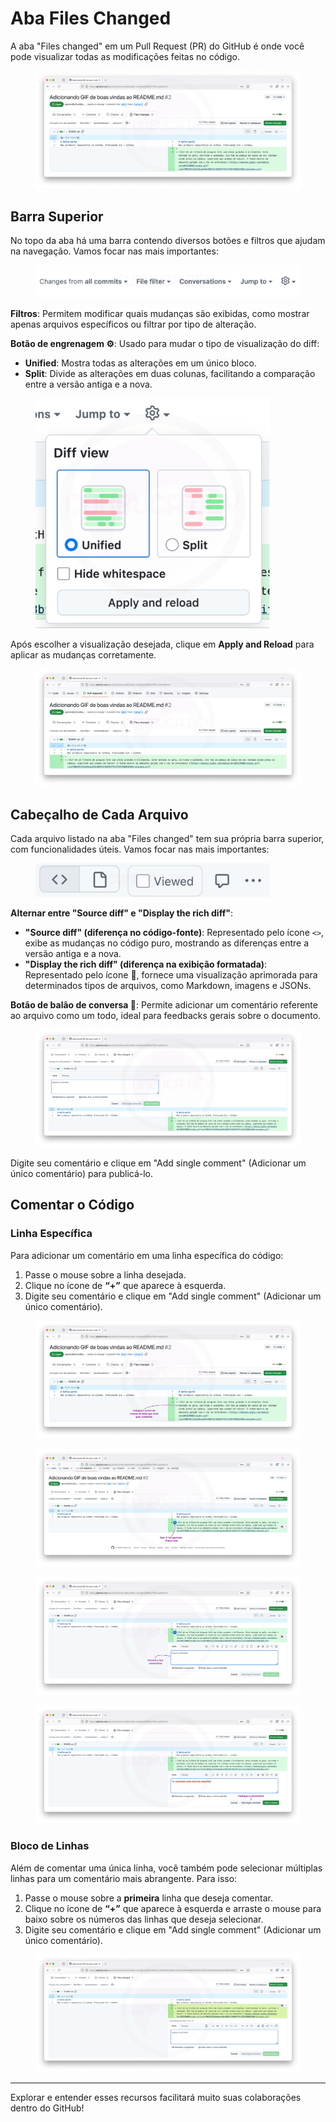 # Aba Files Changed

A aba "Files changed" em um Pull Request (PR) do GitHub é onde você pode visualizar todas as modificações feitas no código.

<figure><img src="../../.gitbook/assets/105 PR aba files changed.png" alt=""><figcaption></figcaption></figure>

## Barra Superior

No topo da aba há uma barra contendo diversos botões e filtros que ajudam na navegação. Vamos focar nas mais importantes:

<figure><img src="../../.gitbook/assets/106 PR aba files changed 2.png" alt=""><figcaption></figcaption></figure>

**Filtros**: Permitem modificar quais mudanças são exibidas, como mostrar apenas arquivos específicos ou filtrar por tipo de alteração.

**Botão de engrenagem ⚙️**: Usado para mudar o tipo de visualização do diff:

* **Unified**: Mostra todas as alterações em um único bloco.
* **Split**: Divide as alterações em duas colunas, facilitando a comparação entre a versão antiga e a nova.

<figure><img src="../../.gitbook/assets/107 PR- aba files changed 3.png" alt="" width="375"><figcaption></figcaption></figure>

Após escolher a visualização desejada, clique em **Apply and Reload** para aplicar as mudanças corretamente.

<figure><img src="../../.gitbook/assets/108 PR aba files changed 4.png" alt=""><figcaption></figcaption></figure>

## Cabeçalho de Cada Arquivo

Cada arquivo listado na aba "Files changed" tem sua própria barra superior, com funcionalidades úteis. Vamos focar nas mais importantes:

<figure><img src="../../.gitbook/assets/109 PR- aba files changed 5.png" alt="" width="375"><figcaption></figcaption></figure>

**Alternar entre "Source diff" e "Display the rich diff"**:

* **"Source diff" (diferença no código-fonte)**: Representado pelo ícone `<>`, exibe as mudanças no código puro, mostrando as diferenças entre a versão antiga e a nova.
* **"Display the rich diff" (diferença na exibição formatada)**: Representado pelo ícone 📄, fornece uma visualização aprimorada para determinados tipos de arquivos, como Markdown, imagens e JSONs.

**Botão de balão de conversa 💬**: Permite adicionar um comentário referente ao arquivo como um todo, ideal para feedbacks gerais sobre o documento.

<figure><img src="../../.gitbook/assets/110 PR_ aba files changed 6.png" alt=""><figcaption></figcaption></figure>

Digite seu comentário e clique em "Add single comment" (Adicionar um único comentário) para publicá-lo.

## Comentar o Código

### Linha Específica

Para adicionar um comentário em uma linha específica do código:

1. Passe o mouse sobre a linha desejada.
2. Clique no ícone de **“+”** que aparece à esquerda.
3. Digite seu comentário e clique em "Add single comment" (Adicionar um único comentário).

<figure><img src="../../.gitbook/assets/111 PR_ aba files changed 7.png" alt=""><figcaption></figcaption></figure>

<figure><img src="../../.gitbook/assets/112 PR_ aba files changed 8.png" alt=""><figcaption></figcaption></figure>

<figure><img src="../../.gitbook/assets/113 PR_ aba files changed 9.png" alt=""><figcaption></figcaption></figure>

<figure><img src="../../.gitbook/assets/114 PR_ aba files changed 10.png" alt=""><figcaption></figcaption></figure>

### Bloco de Linhas

Além de comentar uma única linha, você também pode selecionar múltiplas linhas para um comentário mais abrangente. Para isso:

1. Passe o mouse sobre a **primeira** linha que deseja comentar.
2. Clique no ícone de **“+”** que aparece à esquerda e arraste o mouse para baixo sobre os números das linhas que deseja selecionar.
3. Digite seu comentário e clique em "Add single comment" (Adicionar um único comentário).

<figure><img src="../../.gitbook/assets/115 PR_ aba files changed 11.png" alt=""><figcaption></figcaption></figure>

***

Explorar e entender esses recursos facilitará muito suas colaborações dentro do GitHub!
